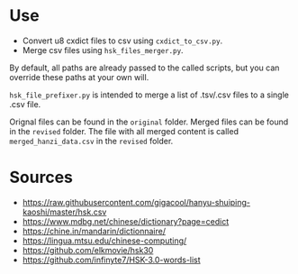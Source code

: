 # Use

- Convert u8 cxdict files to csv using `cxdict_to_csv.py`.
- Merge csv files using `hsk_files_merger.py`.

By default, all paths are already passed to the called scripts, but you can override these paths at your own will.

`hsk_file_prefixer.py` is intended to merge a list of .tsv/.csv files to a single .csv file.

Orignal files can be found in the `original` folder.
Merged files can be found in the `revised` folder.
The file with all merged content is called `merged_hanzi_data.csv` in the `revised` folder.

# Sources

- https://raw.githubusercontent.com/gigacool/hanyu-shuiping-kaoshi/master/hsk.csv 
- https://www.mdbg.net/chinese/dictionary?page=cedict  
- https://chine.in/mandarin/dictionnaire/  
- https://lingua.mtsu.edu/chinese-computing/  
- https://github.com/elkmovie/hsk30  
- https://github.com/infinyte7/HSK-3.0-words-list  

